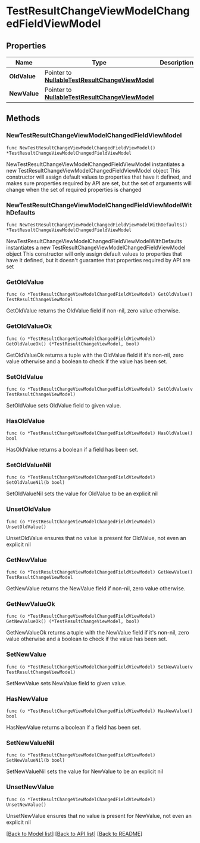 # TestResultChangeViewModelChangedFieldViewModel

## Properties

Name | Type | Description | Notes
------------ | ------------- | ------------- | -------------
**OldValue** | Pointer to [**NullableTestResultChangeViewModel**](TestResultChangeViewModel.md) |  | [optional] 
**NewValue** | Pointer to [**NullableTestResultChangeViewModel**](TestResultChangeViewModel.md) |  | [optional] 

## Methods

### NewTestResultChangeViewModelChangedFieldViewModel

`func NewTestResultChangeViewModelChangedFieldViewModel() *TestResultChangeViewModelChangedFieldViewModel`

NewTestResultChangeViewModelChangedFieldViewModel instantiates a new TestResultChangeViewModelChangedFieldViewModel object
This constructor will assign default values to properties that have it defined,
and makes sure properties required by API are set, but the set of arguments
will change when the set of required properties is changed

### NewTestResultChangeViewModelChangedFieldViewModelWithDefaults

`func NewTestResultChangeViewModelChangedFieldViewModelWithDefaults() *TestResultChangeViewModelChangedFieldViewModel`

NewTestResultChangeViewModelChangedFieldViewModelWithDefaults instantiates a new TestResultChangeViewModelChangedFieldViewModel object
This constructor will only assign default values to properties that have it defined,
but it doesn't guarantee that properties required by API are set

### GetOldValue

`func (o *TestResultChangeViewModelChangedFieldViewModel) GetOldValue() TestResultChangeViewModel`

GetOldValue returns the OldValue field if non-nil, zero value otherwise.

### GetOldValueOk

`func (o *TestResultChangeViewModelChangedFieldViewModel) GetOldValueOk() (*TestResultChangeViewModel, bool)`

GetOldValueOk returns a tuple with the OldValue field if it's non-nil, zero value otherwise
and a boolean to check if the value has been set.

### SetOldValue

`func (o *TestResultChangeViewModelChangedFieldViewModel) SetOldValue(v TestResultChangeViewModel)`

SetOldValue sets OldValue field to given value.

### HasOldValue

`func (o *TestResultChangeViewModelChangedFieldViewModel) HasOldValue() bool`

HasOldValue returns a boolean if a field has been set.

### SetOldValueNil

`func (o *TestResultChangeViewModelChangedFieldViewModel) SetOldValueNil(b bool)`

 SetOldValueNil sets the value for OldValue to be an explicit nil

### UnsetOldValue
`func (o *TestResultChangeViewModelChangedFieldViewModel) UnsetOldValue()`

UnsetOldValue ensures that no value is present for OldValue, not even an explicit nil
### GetNewValue

`func (o *TestResultChangeViewModelChangedFieldViewModel) GetNewValue() TestResultChangeViewModel`

GetNewValue returns the NewValue field if non-nil, zero value otherwise.

### GetNewValueOk

`func (o *TestResultChangeViewModelChangedFieldViewModel) GetNewValueOk() (*TestResultChangeViewModel, bool)`

GetNewValueOk returns a tuple with the NewValue field if it's non-nil, zero value otherwise
and a boolean to check if the value has been set.

### SetNewValue

`func (o *TestResultChangeViewModelChangedFieldViewModel) SetNewValue(v TestResultChangeViewModel)`

SetNewValue sets NewValue field to given value.

### HasNewValue

`func (o *TestResultChangeViewModelChangedFieldViewModel) HasNewValue() bool`

HasNewValue returns a boolean if a field has been set.

### SetNewValueNil

`func (o *TestResultChangeViewModelChangedFieldViewModel) SetNewValueNil(b bool)`

 SetNewValueNil sets the value for NewValue to be an explicit nil

### UnsetNewValue
`func (o *TestResultChangeViewModelChangedFieldViewModel) UnsetNewValue()`

UnsetNewValue ensures that no value is present for NewValue, not even an explicit nil

[[Back to Model list]](../README.md#documentation-for-models) [[Back to API list]](../README.md#documentation-for-api-endpoints) [[Back to README]](../README.md)


